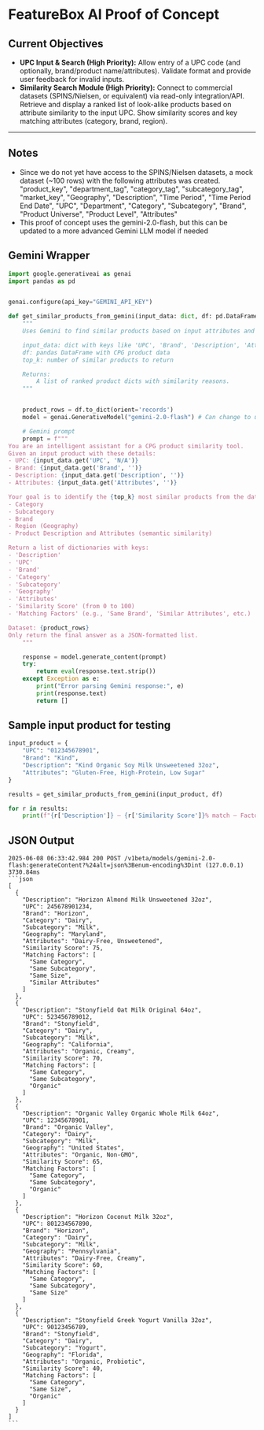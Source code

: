# **FeatureBox AI Proof of Concept**
## Current Objectives

- **UPC Input & Search (High Priority):** Allow entry of a UPC code (and optionally, brand/product name/attributes).
Validate format and provide user feedback for invalid inputs.
- **Similarity Search Module (High Priority):** Connect to commercial datasets (SPINS/Nielsen, or equivalent) via read-only integration/API.
Retrieve and display a ranked list of look-alike products based on attribute similarity to the input UPC.
Show similarity scores and key matching attributes (category, brand, region).


---


## Notes
- Since we do not yet have access to the SPINS/Nielsen datasets, a mock dataset (~100 rows) with the following attributes was created.
      "product_key",
      "department_tag",
      "category_tag",
      "subcategory_tag",
      "market_key",
      "Geography",
      "Description",
      "Time Period",
      "Time Period End Date",
      "UPC",
      "Department",
      "Category",
      "Subcategory",
      "Brand",
      "Product Universe",
      "Product Level",
      "Attributes"
- This proof of concept uses the gemini-2.0-flash, but this can be updated to a more advanced Gemini LLM model if needed


## Gemini Wrapper
```python
import google.generativeai as genai
import pandas as pd


genai.configure(api_key="GEMINI_API_KEY")

def get_similar_products_from_gemini(input_data: dict, df: pd.DataFrame, top_k: int = 5) -> list:
    """
    Uses Gemini to find similar products based on input attributes and description.

    input_data: dict with keys like 'UPC', 'Brand', 'Description', 'Attributes'
    df: pandas DataFrame with CPG product data
    top_k: number of similar products to return

    Returns:
        A list of ranked product dicts with similarity reasons.
    """


    product_rows = df.to_dict(orient='records')
    model = genai.GenerativeModel("gemini-2.0-flash") # Can change to use more advanced model

    # Gemini prompt
    prompt = f"""
You are an intelligent assistant for a CPG product similarity tool.
Given an input product with these details:
- UPC: {input_data.get('UPC', 'N/A')}
- Brand: {input_data.get('Brand', '')}
- Description: {input_data.get('Description', '')}
- Attributes: {input_data.get('Attributes', '')}

Your goal is to identify the {top_k} most similar products from the dataset below based on matching:
- Category
- Subcategory
- Brand
- Region (Geography)
- Product Description and Attributes (semantic similarity)

Return a list of dictionaries with keys:
- 'Description'
- 'UPC'
- 'Brand'
- 'Category'
- 'Subcategory'
- 'Geography'
- 'Attributes'
- 'Similarity Score' (from 0 to 100)
- 'Matching Factors' (e.g., 'Same Brand', 'Similar Attributes', etc.)

Dataset: {product_rows}
Only return the final answer as a JSON-formatted list.
    """

    response = model.generate_content(prompt)
    try:
        return eval(response.text.strip())
    except Exception as e:
        print("Error parsing Gemini response:", e)
        print(response.text)
        return []
```

## Sample input product for testing
```python
input_product = {
    "UPC": "012345678901",
    "Brand": "Kind",
    "Description": "Kind Organic Soy Milk Unsweetened 32oz",
    "Attributes": "Gluten-Free, High-Protein, Low Sugar"
}

results = get_similar_products_from_gemini(input_product, df)

for r in results:
    print(f"{r['Description']} — {r['Similarity Score']}% match — Factors: {', '.join(r['Matching Factors'])}")
```
## JSON Output
    2025-06-08 06:33:42.984 200 POST /v1beta/models/gemini-2.0-flash:generateContent?%24alt=json%3Benum-encoding%3Dint (127.0.0.1) 3730.84ms
    ```json
    [
      {
        "Description": "Horizon Almond Milk Unsweetened 32oz",
        "UPC": 245678901234,
        "Brand": "Horizon",
        "Category": "Dairy",
        "Subcategory": "Milk",
        "Geography": "Maryland",
        "Attributes": "Dairy-Free, Unsweetened",
        "Similarity Score": 75,
        "Matching Factors": [
          "Same Category",
          "Same Subcategory",
          "Same Size",
          "Similar Attributes"
        ]
      },
      {
        "Description": "Stonyfield Oat Milk Original 64oz",
        "UPC": 523456789012,
        "Brand": "Stonyfield",
        "Category": "Dairy",
        "Subcategory": "Milk",
        "Geography": "California",
        "Attributes": "Organic, Creamy",
        "Similarity Score": 70,
        "Matching Factors": [
          "Same Category",
          "Same Subcategory",
          "Organic"
        ]
      },
      {
        "Description": "Organic Valley Organic Whole Milk 64oz",
        "UPC": 12345678901,
        "Brand": "Organic Valley",
        "Category": "Dairy",
        "Subcategory": "Milk",
        "Geography": "United States",
        "Attributes": "Organic, Non-GMO",
        "Similarity Score": 65,
        "Matching Factors": [
          "Same Category",
          "Same Subcategory",
          "Organic"
        ]
      },
      {
        "Description": "Horizon Coconut Milk 32oz",
        "UPC": 801234567890,
        "Brand": "Horizon",
        "Category": "Dairy",
        "Subcategory": "Milk",
        "Geography": "Pennsylvania",
        "Attributes": "Dairy-Free, Creamy",
        "Similarity Score": 60,
        "Matching Factors": [
          "Same Category",
          "Same Subcategory",
          "Same Size"
        ]
      },
      {
        "Description": "Stonyfield Greek Yogurt Vanilla 32oz",
        "UPC": 90123456789,
        "Brand": "Stonyfield",
        "Category": "Dairy",
        "Subcategory": "Yogurt",
        "Geography": "Florida",
        "Attributes": "Organic, Probiotic",
        "Similarity Score": 40,
        "Matching Factors": [
          "Same Category",
          "Same Size",
          "Organic"
        ]
      }
    ]
    ```
